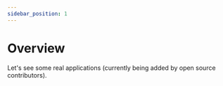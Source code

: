 ```yaml
---
sidebar_position: 1
---
```


# Overview

Let's see some real applications (currently being added by open source contributors).